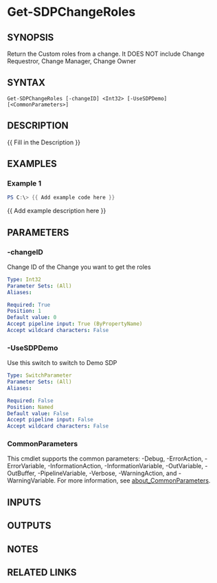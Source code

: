 ﻿---
external help file: ServiceDeskPlus-help.xml
Module Name: ServiceDeskPlus
online version:
schema: 2.0.0
---

# Get-SDPChangeRoles

## SYNOPSIS
Return the Custom roles from a change.
It DOES NOT include Change Requestror, Change Manager, Change Owner

## SYNTAX

```
Get-SDPChangeRoles [-changeID] <Int32> [-UseSDPDemo] [<CommonParameters>]
```

## DESCRIPTION
{{ Fill in the Description }}

## EXAMPLES

### Example 1
```powershell
PS C:\> {{ Add example code here }}
```

{{ Add example description here }}

## PARAMETERS

### -changeID
Change ID of the Change you want to get the roles

```yaml
Type: Int32
Parameter Sets: (All)
Aliases:

Required: True
Position: 1
Default value: 0
Accept pipeline input: True (ByPropertyName)
Accept wildcard characters: False
```

### -UseSDPDemo
Use this switch to switch to Demo SDP

```yaml
Type: SwitchParameter
Parameter Sets: (All)
Aliases:

Required: False
Position: Named
Default value: False
Accept pipeline input: False
Accept wildcard characters: False
```

### CommonParameters
This cmdlet supports the common parameters: -Debug, -ErrorAction, -ErrorVariable, -InformationAction, -InformationVariable, -OutVariable, -OutBuffer, -PipelineVariable, -Verbose, -WarningAction, and -WarningVariable. For more information, see [about_CommonParameters](http://go.microsoft.com/fwlink/?LinkID=113216).

## INPUTS

## OUTPUTS

## NOTES

## RELATED LINKS
